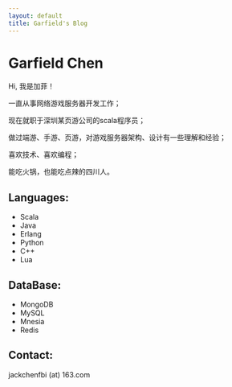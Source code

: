 ```yaml
---
layout: default
title: Garfield's Blog     
---
```


# Garfield Chen

Hi, 我是加菲！

一直从事网络游戏服务器开发工作；

现在就职于深圳某页游公司的scala程序员；

做过端游、手游、页游，对游戏服务器架构、设计有一些理解和经验；

喜欢技术、喜欢编程；

能吃火锅，也能吃点辣的四川人。

## Languages:

- Scala
- Java
- Erlang
- Python
- C++
- Lua

## DataBase:

- MongoDB
- MySQL
- Mnesia
- Redis

## Contact:    

jackchenfbi (at) 163.com






